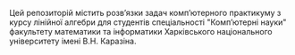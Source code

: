 Цей репозиторій містить розв’язки задач комп’ютерного практикуму з курсу лінійної алгебри для студентів спеціальності "Комп’ютерні науки" факультету математики та інформатики Харківського національного університету імені В.Н. Каразіна.
